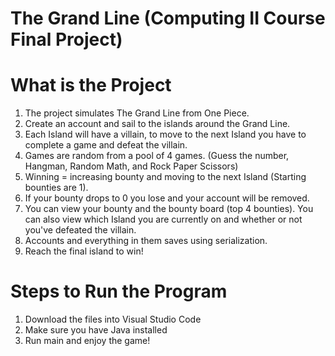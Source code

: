# The Grand Line (Computing II Course Final Project)

# What is the Project
  1. The project simulates The Grand Line from One Piece.
  2. Create an account and sail to the islands around the Grand Line.
  3. Each Island will have a villain, to move to the next Island you have to complete a game and defeat the villain.
  4. Games are random from a pool of 4 games. (Guess the number, Hangman, Random Math, and Rock Paper Scissors)
  5. Winning = increasing bounty and moving to the next Island (Starting bounties are 1).
  6. If your bounty drops to 0 you lose and your account will be removed.
  7. You can view your bounty and the bounty board (top 4 bounties). You can also view which Island you are currently on and whether or not you've defeated the villain.
  8. Accounts and everything in them saves using serialization. 
  8. Reach the final island to win!

# Steps to Run the Program
  1. Download the files into Visual Studio Code
  2. Make sure you have Java installed
  3. Run main and enjoy the game!
